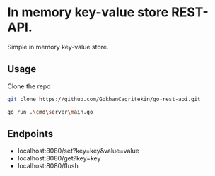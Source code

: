 # In memory key-value store REST-API.

Simple in memory key-value store.

## Usage

Clone the repo

```bash
git clone https://github.com/GokhanCagritekin/go-rest-api.git
```

```bash
go run .\cmd\server\main.go 
```

## Endpoints

- localhost:8080/set?key=key&value=value
- localhost:8080/get?key=key
- localhost:8080/flush
